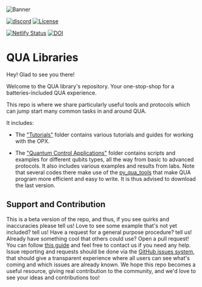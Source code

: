 ![Banner](GITHUB-BANNER.jpg)

[![discord](https://img.shields.io/discord/806244683403100171?label=QUA&logo=Discord&style=plastic)](https://discord.gg/7FfhhpswbP)
[![License](https://img.shields.io/badge/License-BSD%203--Clause-blue.svg)](https://opensource.org/licenses/BSD-3-Clause)

[![Netlify Status](https://api.netlify.com/api/v1/badges/26f051e2-235d-4f58-9b77-6d310efb6262/deploy-status)](https://app.netlify.com/sites/qua-libs/deploys)
[![DOI](https://zenodo.org/badge/293225951.svg)](https://zenodo.org/badge/latestdoi/293225951)

# QUA Libraries

Hey! Glad to see you there!
 
Welcome to the QUA library's repository. Your one-stop-shop for a batteries-included QUA experience. 

This repo is where we share particularly useful tools and protocols
which can jump start many common tasks in and around QUA. 

It includes:
* The ["Tutorials"](https://github.com/qua-platform/qua-libs/tree/main/Tutorials) folder contains various tutorials and guides for working with the OPX.

* The ["Quantum Control Applications"](https://github.com/qua-platform/qua-libs/tree/main/Quantum-Control-Applications) 
  folder contains scripts and examples for different qubits types, all the way from basic to advanced protocols. 
  It also includes various examples and results from labs.
  Note that several codes there make use of the [py_qua_tools](https://github.com/qua-platform/py-qua-tools) that make QUA program more efficient and easy to write.
  It is thus advised to download the last version.

## Support and Contribution
This is a beta version of the repo, and thus, if you see quirks and inaccuracies please tell us! 
Love to see some example that's not yet included? tell us! Have a request for a general purpose procedure? tell us! 
Already have something cool that others could use? Open a pull request! You can follow [this guide](https://github.com/qua-platform/qua-libs/blob/main/CONTRIBUTING.md) and feel free to contact us if you need any help.
Issue reporting and requests should be done via the [GitHub issues system](https://github.com/qua-platform/qua-libs/issues), that should give a transparent experience where all users can see what's coming and which issues are already known.
We hope this repo becomes a useful resource, giving real contribution to the community, and we'd love to see your ideas and contributions too!

